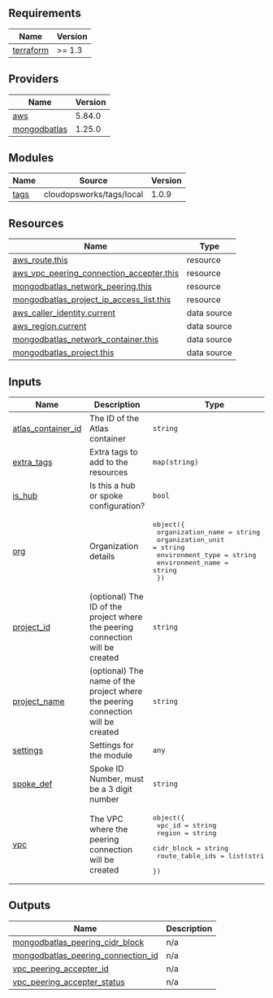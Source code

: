 ## Requirements

| Name | Version |
|------|---------|
| <a name="requirement_terraform"></a> [terraform](#requirement\_terraform) | >= 1.3 |

## Providers

| Name | Version |
|------|---------|
| <a name="provider_aws"></a> [aws](#provider\_aws) | 5.84.0 |
| <a name="provider_mongodbatlas"></a> [mongodbatlas](#provider\_mongodbatlas) | 1.25.0 |

## Modules

| Name | Source | Version |
|------|--------|---------|
| <a name="module_tags"></a> [tags](#module\_tags) | cloudopsworks/tags/local | 1.0.9 |

## Resources

| Name | Type |
|------|------|
| [aws_route.this](https://registry.terraform.io/providers/hashicorp/aws/latest/docs/resources/route) | resource |
| [aws_vpc_peering_connection_accepter.this](https://registry.terraform.io/providers/hashicorp/aws/latest/docs/resources/vpc_peering_connection_accepter) | resource |
| [mongodbatlas_network_peering.this](https://registry.terraform.io/providers/mongodb/mongodbatlas/latest/docs/resources/network_peering) | resource |
| [mongodbatlas_project_ip_access_list.this](https://registry.terraform.io/providers/mongodb/mongodbatlas/latest/docs/resources/project_ip_access_list) | resource |
| [aws_caller_identity.current](https://registry.terraform.io/providers/hashicorp/aws/latest/docs/data-sources/caller_identity) | data source |
| [aws_region.current](https://registry.terraform.io/providers/hashicorp/aws/latest/docs/data-sources/region) | data source |
| [mongodbatlas_network_container.this](https://registry.terraform.io/providers/mongodb/mongodbatlas/latest/docs/data-sources/network_container) | data source |
| [mongodbatlas_project.this](https://registry.terraform.io/providers/mongodb/mongodbatlas/latest/docs/data-sources/project) | data source |

## Inputs

| Name | Description | Type | Default | Required |
|------|-------------|------|---------|:--------:|
| <a name="input_atlas_container_id"></a> [atlas\_container\_id](#input\_atlas\_container\_id) | The ID of the Atlas container | `string` | n/a | yes |
| <a name="input_extra_tags"></a> [extra\_tags](#input\_extra\_tags) | Extra tags to add to the resources | `map(string)` | `{}` | no |
| <a name="input_is_hub"></a> [is\_hub](#input\_is\_hub) | Is this a hub or spoke configuration? | `bool` | `false` | no |
| <a name="input_org"></a> [org](#input\_org) | Organization details | <pre>object({<br/>    organization_name = string<br/>    organization_unit = string<br/>    environment_type  = string<br/>    environment_name  = string<br/>  })</pre> | n/a | yes |
| <a name="input_project_id"></a> [project\_id](#input\_project\_id) | (optional) The ID of the project where the peering connection will be created | `string` | `""` | no |
| <a name="input_project_name"></a> [project\_name](#input\_project\_name) | (optional) The name of the project where the peering connection will be created | `string` | `""` | no |
| <a name="input_settings"></a> [settings](#input\_settings) | Settings for the module | `any` | `{}` | no |
| <a name="input_spoke_def"></a> [spoke\_def](#input\_spoke\_def) | Spoke ID Number, must be a 3 digit number | `string` | `"001"` | no |
| <a name="input_vpc"></a> [vpc](#input\_vpc) | The VPC where the peering connection will be created | <pre>object({<br/>    vpc_id          = string<br/>    region          = string<br/>    cidr_block      = string<br/>    route_table_ids = list(string)<br/>  })</pre> | <pre>{<br/>  "cidr_block": "0.0.0.0/0",<br/>  "region": "us-east-1",<br/>  "route_table_ids": [],<br/>  "vpc_id": ""<br/>}</pre> | no |

## Outputs

| Name | Description |
|------|-------------|
| <a name="output_mongodbatlas_peering_cidr_block"></a> [mongodbatlas\_peering\_cidr\_block](#output\_mongodbatlas\_peering\_cidr\_block) | n/a |
| <a name="output_mongodbatlas_peering_connection_id"></a> [mongodbatlas\_peering\_connection\_id](#output\_mongodbatlas\_peering\_connection\_id) | n/a |
| <a name="output_vpc_peering_accepter_id"></a> [vpc\_peering\_accepter\_id](#output\_vpc\_peering\_accepter\_id) | n/a |
| <a name="output_vpc_peering_accepter_status"></a> [vpc\_peering\_accepter\_status](#output\_vpc\_peering\_accepter\_status) | n/a |
